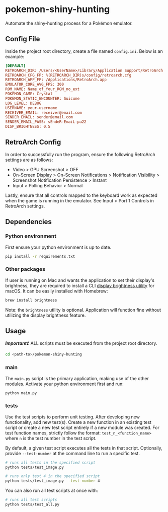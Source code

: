 # pokemon-shiny-hunting

Automate the shiny-hunting process for a Pokémon emulator.

## Config File

Inside the project root directory, create a file named `config.ini`. Below is an example:

```ini
[DEFAULT]
RETROARCH_DIR: /Users/<UserName>/Library/Application Support/RetroArch  # optional (str)
RETROARCH_CFG_FP: %(RETROARCH_DIR)s/config/retroarch.cfg                # required (str)
RETROARCH_APP_FP: /Applications/RetroArch.app                           # required (str)
EMULATOR_CORE_AVG_FPS: 300                                              # required (int)
ROM_NAME: Name_of_Your_ROM_no_ext                                       # required (str)
POKEMON_GAME: Crystal                                                   # required (str)
POKEMON_STATIC_ENCOUNTER: Suicune                                       # required (str)
LOG_LEVEL: DEBUG                                                        # optional (str), default is INFO
USERNAME: your-username                                                 # optional (str), default is User
RECEIVER_EMAIL: receiver@email.com                                      # optional (str), default is None
SENDER_EMAIL: sender@email.com                                          # optional (str), default is None
SENDER_EMAIL_PASS: sEndeR-EmaiL-pa22                                    # optional (str), default is None
DISP_BRIGHTNESS: 0.5                                                    # optional (float between [0,1]), default is None
```

## RetroArch Config

In order to successfully run the program, ensure the following RetroArch settings are as follows:

- Video > GPU Screenshot > OFF
- On-Screen Display > On-Screen Notifications > Notification Visibility > Screenshot Notification Persistence > Instant
- Input > Polling Behavior > Normal

Lastly, ensure that all controls mapped to the keyboard work as expected when the game is running in the emulator. See Input > Port 1 Controls in RetroArch settings.

## Dependencies

### Python environment

First ensure your python environment is up to date.

```bash
pip install -r requirements.txt
```

### Other packages

If user is running on Mac and wants the application to set their display's brightness, they are required to install a CLI [display brightness utility](https://github.com/nriley/brightness) for macOS.
It can be easily installed with Homebrew:

```bash
brew install brightness
```

Note: the `brightness` utility is optional. Application will function fine without utilizing the display brightness feature.

## Usage

***Important❗***: ALL scripts must be executed from the project root directory.

```bash
cd <path-to>/pokemon-shiny-hunting
```

### main

The `main.py` script is the primary application, making use of the other modules. Activate your python environment first and run:

```bash
python main.py
```

### tests

Use the test scripts to perform unit testing. After developing new functionality, add new test(s). Create a new function in an existing test script or create a new test script entirely if a new module was created. For test function names, strictly follow the format: `test_n_<function_name>` where `n` is the test number in the test script.

By default, a given test script executes all the tests in that script. Optionally, provide `--test-number` at the command line to run a specific test.

```bash
# runs all tests in the specified script
python tests/test_image.py
```

```bash
# runs only test 4 in the specified script
python tests/test_image.py --test-number 4
```

You can also run all test scripts at once with:

```bash
# runs all test scripts
python tests/test_all.py
```
